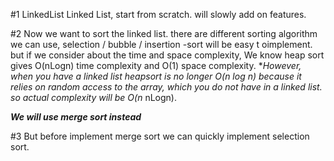 #1
LinkedList
Linked List, start from scratch. will slowly add on features.

#2
Now we want to sort the linked list.
there are different sorting algorithm we can use, selection / bubble / insertion -sort will be easy t oimplement.
but if we consider about the time and space complexity, We know heap sort gives O(nLogn) time complexity and O(1) space complexity.
**However, when you have a linked list heapsort is no longer O(n log n) because it relies on random access to the array, which you do not have in a linked list.
so actual complexity will be O(n* nLogn).

***We will use merge sort instead***

#3
But before implement merge sort we can quickly implement selection sort.